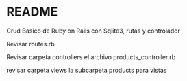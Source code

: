 # README

Crud Basico de Ruby on Rails con Sqlite3, rutas y controlador

Revisar routes.rb 

Revisar carpeta controllers el archivo products_controller.rb 

revisar carpeta views la subcarpeta products para vistas 
